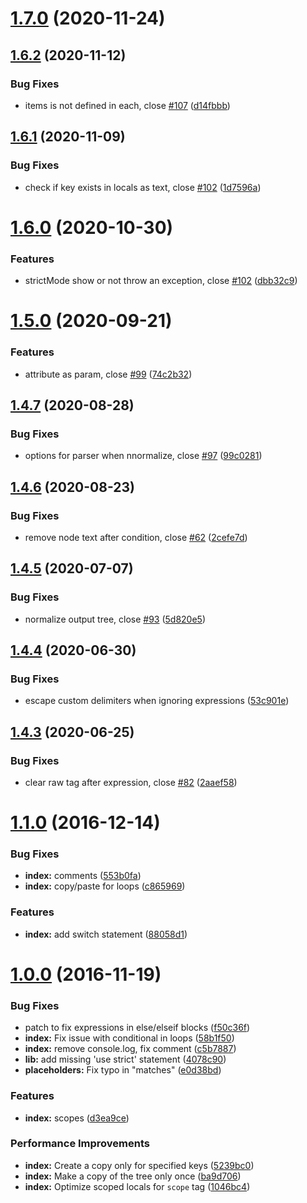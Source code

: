 # [1.7.0](https://github.com/posthtml/posthtml-expressions/compare/v1.6.2...v1.7.0) (2020-11-24)



## [1.6.2](https://github.com/posthtml/posthtml-expressions/compare/v1.6.1...v1.6.2) (2020-11-12)


### Bug Fixes

* items is not defined in each, close [#107](https://github.com/posthtml/posthtml-expressions/issues/107) ([d14fbbb](https://github.com/posthtml/posthtml-expressions/commit/d14fbbb683460fad4f8b2edb649f9ef759b89038))



## [1.6.1](https://github.com/posthtml/posthtml-expressions/compare/v1.6.0...v1.6.1) (2020-11-09)


### Bug Fixes

* check if key exists in locals as text, close [#102](https://github.com/posthtml/posthtml-expressions/issues/102) ([1d7596a](https://github.com/posthtml/posthtml-expressions/commit/1d7596a8a4d12fd29a74f03637057772a9b81d09))



# [1.6.0](https://github.com/posthtml/posthtml-expressions/compare/v1.5.0...v1.6.0) (2020-10-30)


### Features

* strictMode show or not throw an exception, close [#102](https://github.com/posthtml/posthtml-expressions/issues/102) ([dbb32c9](https://github.com/posthtml/posthtml-expressions/commit/dbb32c9a9cd0c3b6468547ecea1d1d492e0ac7ce))



# [1.5.0](https://github.com/posthtml/posthtml-expressions/compare/v1.4.7...v1.5.0) (2020-09-21)


### Features

* attribute as param, close [#99](https://github.com/posthtml/posthtml-expressions/issues/99) ([74c2b32](https://github.com/posthtml/posthtml-expressions/commit/74c2b3201f1492c4115e0e4b8f71e228f0e70370))



## [1.4.7](https://github.com/posthtml/posthtml-expressions/compare/v1.4.6...v1.4.7) (2020-08-28)


### Bug Fixes

* options for parser when nnormalize, close [#97](https://github.com/posthtml/posthtml-expressions/issues/97) ([99c0281](https://github.com/posthtml/posthtml-expressions/commit/99c02815facfcb692d52f37b3d80ad882f4756fb))



## [1.4.6](https://github.com/posthtml/posthtml-expressions/compare/v1.4.5...v1.4.6) (2020-08-23)


### Bug Fixes

* remove node text after condition, close [#62](https://github.com/posthtml/posthtml-expressions/issues/62) ([2cefe7d](https://github.com/posthtml/posthtml-expressions/commit/2cefe7dac40b61e82752c7f03b91296870474194))



## [1.4.5](https://github.com/posthtml/posthtml-expressions/compare/v1.4.4...v1.4.5) (2020-07-07)


### Bug Fixes

* normalize output tree, close [#93](https://github.com/posthtml/posthtml-expressions/issues/93) ([5d820e5](https://github.com/posthtml/posthtml-expressions/commit/5d820e59e0f745444015220937d3e3321071249e))



## [1.4.4](https://github.com/posthtml/posthtml-expressions/compare/v1.4.3...v1.4.4) (2020-06-30)


### Bug Fixes

* escape custom delimiters when ignoring expressions ([53c901e](https://github.com/posthtml/posthtml-expressions/commit/53c901eb8d58e4c1d259db9963bd6817efc11ea2))



## [1.4.3](https://github.com/posthtml/posthtml-expressions/compare/v1.4.2...v1.4.3) (2020-06-25)


### Bug Fixes

* clear raw tag after expression, close [#82](https://github.com/posthtml/posthtml-expressions/issues/82) ([2aaef58](https://github.com/posthtml/posthtml-expressions/commit/2aaef5867c0f7971358226f125b288e9de4d021c))



<a name="1.1.0"></a>
# [1.1.0](https://github.com/posthtml/posthtml-expressions/compare/v1.0.0...v1.1.0) (2016-12-14)


### Bug Fixes

* **index:** comments ([553b0fa](https://github.com/posthtml/posthtml-expressions/commit/553b0fa))
* **index:** copy/paste for loops ([c865969](https://github.com/posthtml/posthtml-expressions/commit/c865969))

### Features

* **index:** add switch statement ([88058d1](https://github.com/posthtml/posthtml-expressions/commit/88058d1))



<a name="1.0.0"></a>
# [1.0.0](https://github.com/posthtml/posthtml-expressions/compare/v0.9.0...v1.0.0) (2016-11-19)


### Bug Fixes

* patch to fix expressions in else/elseif blocks ([f50c36f](https://github.com/posthtml/posthtml-expressions/commit/f50c36f))
* **index:** Fix issue with conditional in loops ([58b1f50](https://github.com/posthtml/posthtml-expressions/commit/58b1f50))
* **index:** remove console.log, fix comment ([c5b7887](https://github.com/posthtml/posthtml-expressions/commit/c5b7887))
* **lib:** add missing 'use strict' statement ([4078c90](https://github.com/posthtml/posthtml-expressions/commit/4078c90))
* **placeholders:** Fix typo in "matches" ([e0d38bd](https://github.com/posthtml/posthtml-expressions/commit/e0d38bd))

### Features

* **index:** scopes ([d3ea9ce](https://github.com/posthtml/posthtml-expressions/commit/d3ea9ce))

### Performance Improvements

* **index:** Create a copy only for specified keys ([5239bc0](https://github.com/posthtml/posthtml-expressions/commit/5239bc0))
* **index:** Make a copy of the tree only once ([ba9d706](https://github.com/posthtml/posthtml-expressions/commit/ba9d706))
* **index:** Optimize scoped locals for `scope` tag ([1046bc4](https://github.com/posthtml/posthtml-expressions/commit/1046bc4))
